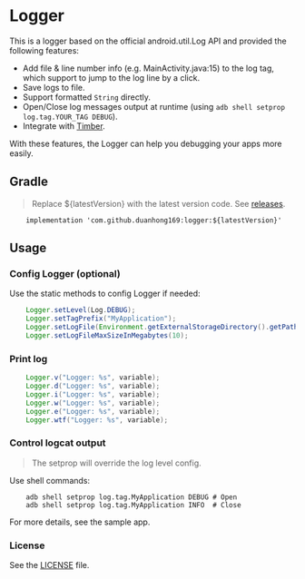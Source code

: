 # Logger

This is a logger based on the official android.util.Log API and provided the following features:

* Add file & line number info (e.g. MainActivity.java:15) to the log tag, which support to jump to the log line by a click.
* Save logs to file.
* Support formatted `String` directly.
* Open/Close log messages output at runtime (using `adb shell setprop log.tag.YOUR_TAG DEBUG`).
* Integrate with [Timber](https://github.com/JakeWharton/timber).

With these features, the Logger can help you debugging your apps more easily.

## Gradle

> Replace ${latestVersion} with the latest version code. See [releases](https://github.com/duanhong169/Logger/releases).

```
    implementation 'com.github.duanhong169:logger:${latestVersion}'
```

## Usage

### Config Logger (optional)

Use the static methods to config Logger if needed:

```java
    Logger.setLevel(Log.DEBUG);
    Logger.setTagPrefix("MyApplication");
    Logger.setLogFile(Environment.getExternalStorageDirectory().getPath() + "/0/dev/log");
    Logger.setLogFileMaxSizeInMegabytes(10);
```

### Print log

```java
    Logger.v("Logger: %s", variable);
    Logger.d("Logger: %s", variable);
    Logger.i("Logger: %s", variable);
    Logger.w("Logger: %s", variable);
    Logger.e("Logger: %s", variable);
    Logger.wtf("Logger: %s", variable);
```

### Control logcat output

> The setprop will override the log level config.

Use shell commands:

```shell
    adb shell setprop log.tag.MyApplication DEBUG # Open
    adb shell setprop log.tag.MyApplication INFO  # Close
```

For more details, see the sample app.

### License

See the [LICENSE](./LICENSE) file.